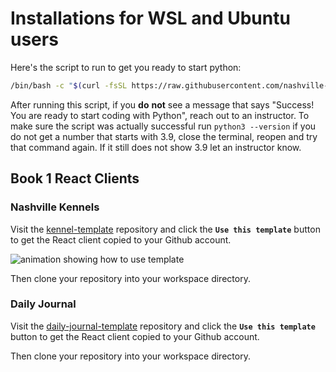 
# Installations for WSL and Ubuntu users

Here's the script to run to get you ready to start python:

```sh
/bin/bash -c "$(curl -fsSL https://raw.githubusercontent.com/nashville-software-school/server-side-python-curriculum/main/book-1-kennels/chapters/scripts/wsl-ubuntu-installs.sh)"
```

After running this script, if you **do** **not** see a message that says "Success! You are ready to start coding with Python", reach out to an instructor.
To make sure the script was actually successful run `python3 --version` if you do not get a number that starts with 3.9, close the terminal, reopen and try that command again. If it still does not show 3.9 let an instructor know.

## Book 1 React Clients

### Nashville Kennels

Visit the [kennel-template][7] repository and click the **`Use this template`** button to get the React client copied to your Github account.

![animation showing how to use template][image-1]

Then clone your repository into your workspace directory.


### Daily Journal

Visit the [daily-journal-template][8] repository and click the **`Use this template`** button to get the React client copied to your Github account.

Then clone your repository into your workspace directory.

[7]:	https://github.com/nashville-software-school/react-18-kennels-template
[8]:	https://github.com/nashville-software-school/daily-journal-react-18-template

[image-1]:	./images/kennel-template-process.gif

